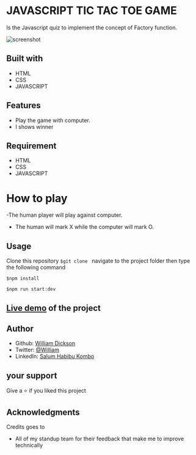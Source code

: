 
# JAVASCRIPT TIC TAC TOE GAME

Is the Javascript  quiz to implement the concept of Factory function. 

![screenshot](https://github.com/williamsHack/tic-tac-toe-game/blob/feature/src/Images/4e6rgj.gif)

## Built with
* HTML
* CSS
* JAVASCRIPT

## Features 
* Play the game with computer.
* I shows winner 
  
## Requirement 
* HTML
* CSS
* JAVASCRIPT

# How to play
-The human player will play against computer.
- The human will mark X while the computer will mark O.
## Usage
Clone this repository 
 `$git clone ` 
 navigate to the project folder then type the following command

 `$npm install `
 
 `$npm run start:dev`

## [Live demo](https://quinngame.netlify.app/ "Of the project") of the project

## Author
* Github: [William Dickson](https://github.com/williamsHack)
* Twitter: [@William](https://twitter.com/William25657416)
* LinkedIn: [Salum Habibu Kombo](https://www.linkedin.com/in/william-dickson-6805a3207)

## your support 
Give a :star: if you liked this project 
## Acknowledgments
Credits goes to

- All of my standup team for their feedback that make me to improve technically
